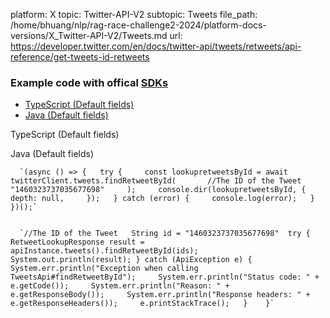 platform: X
topic: Twitter-API-V2
subtopic: Tweets
file_path: /home/bhuang/nlp/rag-race-challenge2-2024/platform-docs-versions/X_Twitter-API-V2/Tweets.md
url: https://developer.twitter.com/en/docs/twitter-api/tweets/retweets/api-reference/get-tweets-id-retweets


### Example code with offical [SDKs](https://developer.twitter.com/en/docs/twitter-api/tools-and-libraries/sdks/overview)

* [TypeScript (Default fields)](#tab0)
* [Java (Default fields)](#tab1)

TypeScript (Default fields)

Java (Default fields)

      `(async () => {   try {     const lookupretweetsById = await twitterClient.tweets.findRetweetById(       //The ID of the Tweet       "1460323737035677698"     );     console.dir(lookupretweetsById, {       depth: null,     });   } catch (error) {     console.log(error);   } })();`
    

      `//The ID of the Tweet   String id = "1460323737035677698"  try {       RetweetLookupResponse result = apiInstance.tweets().findRetweetById(ids);     System.out.println(result); } catch (ApiException e) {     System.err.println("Exception when calling TweetsApi#findRetweetById");     System.err.println("Status code: " + e.getCode());     System.err.println("Reason: " + e.getResponseBody());     System.err.println("Response headers: " + e.getResponseHeaders());     e.printStackTrace();   }    }`